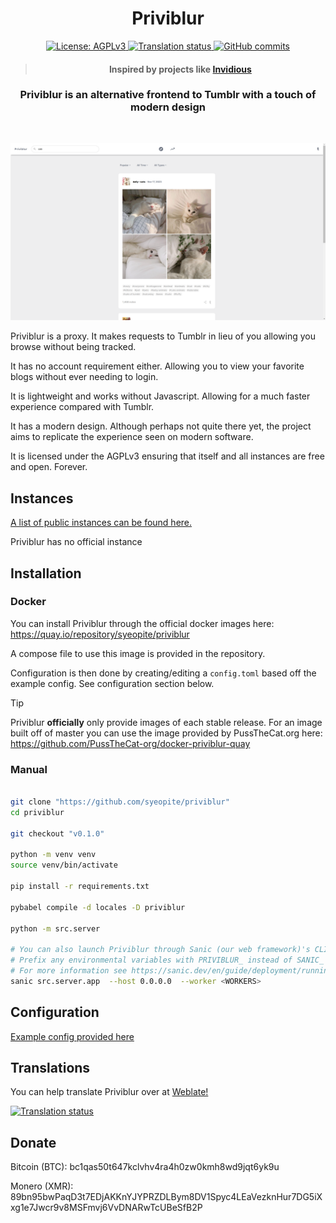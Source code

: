 <div align="center"> 
  <h1> Priviblur </h1>
  <div>
  <a href="https://www.gnu.org/licenses/agpl-3.0.en.html">
    <img alt="License: AGPLv3" src="https://shields.io/badge/License-AGPL%20v3-blue.svg">
  </a>
  <a href="https://hosted.weblate.org/engage/priviblur/">
    <img src="https://hosted.weblate.org/widget/priviblur/svg-badge.svg" alt="Translation status" />
  </a>
  <a href="https://github.com/syeopite/priviblur/commits/master">
    <img alt="GitHub commits" src="https://img.shields.io/github/commit-activity/y/syeopite/priviblur?color=e69419&label=commits">
  </a>
  </div>
  <blockquote> <h4> Inspired by projects like <a href="https://github.com/iv-org/invidious"> Invidious</a></h4> </blockquote>
  <h3> Priviblur is an alternative frontend to Tumblr with a touch of modern design </h3>
</div>

<br/>

![Example output](./screenshots/example.png)

Priviblur is a proxy. It makes requests to Tumblr in lieu of you allowing you browse without being tracked. 

It has no account requirement either. Allowing you to view your favorite blogs without ever needing to login.

It is lightweight and works without Javascript. Allowing for a much faster experience compared with Tumblr.

It has a modern design. Although perhaps not quite there yet, the project aims to replicate the experience seen on modern software.

It is licensed under the AGPLv3 ensuring that itself and all instances are free and open. Forever. 

## Instances

[A list of public instances can be found here.](./instances.md)

Priviblur has no official instance

## Installation

### Docker

You can install Priviblur through the official docker images here: https://quay.io/repository/syeopite/priviblur

A compose file to use this image is provided in the repository.

Configuration is then done by creating/editing a `config.toml` based off the example config. See configuration section below.

> [!TIP]
> Priviblur **officially** only provide images of each stable release. For an image built off of master you can use the image provided by PussTheCat.org here: https://github.com/PussTheCat-org/docker-priviblur-quay

### Manual

```bash

git clone "https://github.com/syeopite/priviblur"
cd priviblur 

git checkout "v0.1.0"

python -m venv venv 
source venv/bin/activate

pip install -r requirements.txt

pybabel compile -d locales -D priviblur

python -m src.server

# You can also launch Priviblur through Sanic (our web framework)'s CLI tool
# Prefix any environmental variables with PRIVIBLUR_ instead of SANIC_
# For more information see https://sanic.dev/en/guide/deployment/running.html and related pages
sanic src.server.app  --host 0.0.0.0  --worker <WORKERS>
```

## Configuration

[Example config provided here](./config.example.toml)

## Translations

You can help translate Priviblur over at [Weblate!](https://hosted.weblate.org/engage/priviblur/)

<a href="https://hosted.weblate.org/engage/priviblur/">
  <img src="https://hosted.weblate.org/widget/priviblur/translations/287x66-grey.png" alt="Translation status" />
  </a>
</a>

## Donate 

Bitcoin (BTC): bc1qas50t647kclvhv4ra4h0zw0kmh8wd9jqt6yk9u

Monero (XMR): 89bn95bwPaqD3t7EDjAKKnYJYPRZDLBym8DV1Spyc4LEaVezknHur7DG5iXxg1e7Jwcr9v8MSFmvj6VvDNARwTcUBeSfB2P
